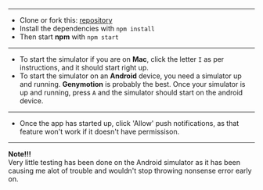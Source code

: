 ----------

 - Clone or fork this: [repository](https://github.com/Carl-Johann/mobile-flashcards.git)
 - Install the dependencies  with `npm install`
 - Then start **npm** with `npm start`


----------

 - To start the simulator if you are on **Mac**, click the letter `I` as per instructions, and it should start right up.
 - To start the simulator on an **Android** device, you need a simulator up and running. **Genymotion** is probably the best. Once your simulator is up and running, press `A` and the simulator should start on the android device.

----------

- Once the app has started up, click 'Allow' push notifications, as that feature won't work if it doesn't have permissison.

----------
**Note!!! <br>** Very little testing has been done on the Android simulator as it has been causing me alot of trouble and wouldn't stop throwing nonsense error early on.
